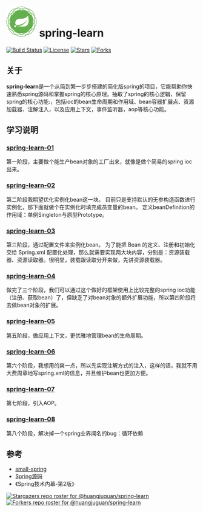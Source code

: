 # <img src="assets/spring-framework.png" width="80" height="80"> spring-learn
[![Build Status](https://img.shields.io/badge/build-passing-brightgreen)](https://github.com/huangjuguan/spring-learn)
[![License](https://img.shields.io/badge/license-Apache%202-4EB1BA.svg)](https://www.apache.org/licenses/LICENSE-2.0.html)
[![Stars](https://img.shields.io/github/stars/huangjuguan/spring-learn)](https://img.shields.io/github/stars/huangjuguan/spring-learn)
[![Forks](https://img.shields.io/github/forks/huangjuguan/spring-learn)](https://img.shields.io/github/forks/huangjuguan/spring-learn)

## 关于

**spring-learn**是一个从简到繁一步步搭建的简化版spring的项目，它能帮助你快速熟悉spring源码和掌握spring的核心原理。抽取了spring的核心逻辑，保留spring的核心功能:，包括ioc的bean生命周期和作用域、bean容器扩展点、资源加载器、注解注入，以及应用上下文，事件监听器，aop等核心功能。

## 学习说明
### [spring-learn-01](https://github.com/huangjuguan/spring-learn/tree/main/spring-learn-01)
第一阶段，主要做个能生产bean对象的工厂出来，就像是做个简易的spring ioc出来。
### [spring-learn-02](https://github.com/huangjuguan/spring-learn/tree/main/spring-learn-02)
第二阶段我期望优化实例化bean这一块。
目前只是支持默认的无参构造函数进行实例化，那下面就做个在实例化时填充成员变量的bean。
定义beanDefinition的作用域：单例Singleton与原型Prototype。
### [spring-learn-03](https://github.com/huangjuguan/spring-learn/tree/main/spring-learn-03)
第三阶段，通过配置文件来实例化bean。
为了能把 Bean 的定义、注册和初始化交给 Spring.xml 配置化处理，那么就需要实现两大块内容，分别是：资源装载器、资源读取器。很明显，装载跟读取分开来做，先讲资源装载器。
### [spring-learn-04](https://github.com/huangjuguan/spring-learn/tree/main/spring-learn-04)
做完了三个阶段，我们可以通过这个做好的框架使用上比较完整的spring ioc功能（注册、获取bean）了，但缺乏了对bean对象的额外扩展功能，所以第四阶段将去做bean对象的扩展。
### [spring-learn-05](https://github.com/huangjuguan/spring-learn/tree/main/spring-learn-05)
第五阶段，做应用上下文，更优雅地管理bean的生命周期。
### [spring-learn-06](https://github.com/huangjuguan/spring-learn/tree/main/spring-learn-06)
第六个阶段，我想用的爽一点，所以先实现注解方式的注入，这样的话，我就不用大费周章地写spring.xml的信息，并且维护bean也更加方便。
### [spring-learn-07](https://github.com/huangjuguan/spring-learn/tree/main/spring-learn-07)
第七阶段，引入AOP。
### [spring-learn-08](https://github.com/huangjuguan/spring-learn/tree/main/spring-learn-08)
第八个阶段，解决掉一个spring业界闻名的bug：循环依赖

## 参考
- [small-spring](https://github.com/fuzhengwei/small-spring)
- [Spring源码](https://github.com/spring-projects/spring-framework)
- 《Spring技术内幕-第2版》

[![Stargazers repo roster for @huangjuguan/spring-learn](https://reporoster.com/stars/huangjuguan/spring-learn)](https://github.com/huangjuguan/spring-learn/stargazers)
[![Forkers repo roster for @huangjuguan/spring-learn](https://reporoster.com/forks/huangjuguan/spring-learn)](https://github.com/huangjuguan/spring-learn/network/members)
